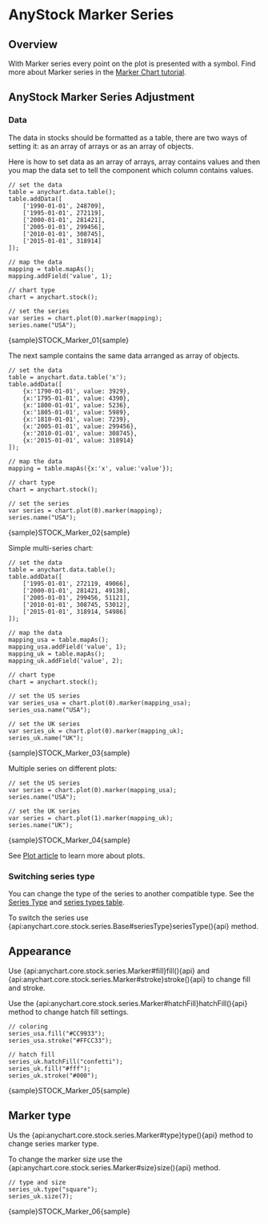# AnyStock Marker Series

## Overview

With Marker series every point on the plot is presented with a symbol. Find more about Marker series in the [Marker Chart tutorial](../../Basic_Charts/Marker_Chart).

## AnyStock Marker Series Adjustment

### Data

The data in stocks should be formatted as a table, there are two ways of setting it: as an array of arrays or as an array of objects. 

Here is how to set data as an array of arrays, array contains values and then you map the data set to tell the component which column contains values.

```
// set the data
table = anychart.data.table();
table.addData([
	['1990-01-01', 248709],
	['1995-01-01', 272119],
	['2000-01-01', 281421],
	['2005-01-01', 299456],
	['2010-01-01', 308745],
	['2015-01-01', 318914]
]);

// map the data
mapping = table.mapAs();
mapping.addField('value', 1);

// chart type
chart = anychart.stock();

// set the series
var series = chart.plot(0).marker(mapping);
series.name("USA");
```

{sample}STOCK\_Marker\_01{sample}

The next sample contains the same data arranged as array of objects.

```
// set the data
table = anychart.data.table('x');
table.addData([
	{x:'1790-01-01', value: 3929},
	{x:'1795-01-01', value: 4390},
	{x:'1800-01-01', value: 5236},
	{x:'1805-01-01', value: 5989},
	{x:'1810-01-01', value: 7239},
	{x:'2005-01-01', value: 299456},
	{x:'2010-01-01', value: 308745},
	{x:'2015-01-01', value: 318914}
]);

// map the data
mapping = table.mapAs({x:'x', value:'value'});

// chart type
chart = anychart.stock();

// set the series
var series = chart.plot(0).marker(mapping);
series.name("USA");
```

{sample}STOCK\_Marker\_02{sample}

Simple multi-series chart:

```
// set the data
table = anychart.data.table();
table.addData([
	['1995-01-01', 272119, 49066],
	['2000-01-01', 281421, 49138],
	['2005-01-01', 299456, 51121],
	['2010-01-01', 308745, 53012],
	['2015-01-01', 318914, 54986]
]);

// map the data
mapping_usa = table.mapAs();
mapping_usa.addField('value', 1);
mapping_uk = table.mapAs();
mapping_uk.addField('value', 2);

// chart type
chart = anychart.stock();

// set the US series
var series_usa = chart.plot(0).marker(mapping_usa);
series_usa.name("USA");

// set the UK series
var series_uk = chart.plot(0).marker(mapping_uk);
series_uk.name("UK");
```

{sample}STOCK\_Marker\_03{sample}

Multiple series on different plots:

```
// set the US series
var series = chart.plot(0).marker(mapping_usa);
series.name("USA");

// set the UK series
var series = chart.plot(1).marker(mapping_uk);
series.name("UK");
```

{sample}STOCK\_Marker\_04{sample}

See [Plot article](../Chart_Plots) to learn more about plots. 

### Switching series type

You can change the type of the series to another compatible type. See the [Series Type](Series_Type) and [series types table](Supported_Series#list_of_supported_series).

To switch the series use {api:anychart.core.stock.series.Base#seriesType}seriesType(){api} method.

##  Appearance

Use {api:anychart.core.stock.series.Marker#fill}fill(){api} and {api:anychart.core.stock.series.Marker#stroke}stroke(){api} to change fill and stroke. 

Use the {api:anychart.core.stock.series.Marker#hatchFill}hatchFill(){api} method to change hatch fill settings.

```
// coloring
series_usa.fill("#CC9933");
series_usa.stroke("#FFCC33");

// hatch fill
series_uk.hatchFill("confetti");
series_uk.fill("#fff");
series_uk.stroke("#000");
```

{sample}STOCK\_Marker\_05{sample}

## Marker type 

Us the {api:anychart.core.stock.series.Marker#type}type(){api} method to change series marker type.

To change the  marker size use the {api:anychart.core.stock.series.Marker#size}size(){api} method.

```
// type and size
series_uk.type("square");
series_uk.size(7);
```

{sample}STOCK\_Marker\_06{sample}